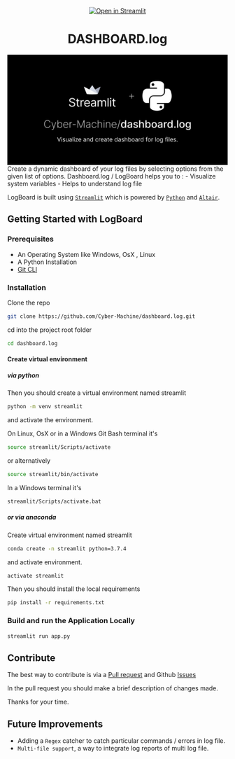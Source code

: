 <center> 

[![Open in Streamlit](https://static.streamlit.io/badges/streamlit_badge_black_white.svg)](https://cyber-machine-dashboard-log-app-376gki.streamlitapp.com/)

 </center>

#  <center>     DASHBOARD.log   </center>
<picture>
  <source media="(prefers-color-scheme: light)" srcset="./res/dashboard-log-light.png">
  <source media="(prefers-color-scheme: dark)" srcset="./res/dashboard.log.png">
  <img alt="Hello!" align="center" src = "./res/dashboard.log.png">
</picture>
Create a dynamic dashboard of your log files by selecting options from the given list of options.
Dashboard.log / LogBoard helps you to :
- Visualize system variables 
- Helps to understand log file

LogBoard is built using [`Streamlit`](https://streamlit.io/) which is powered by [`Python`](https://www.python.org/) and [`Altair`](https://altair-viz.github.io/index.html).

## Getting Started with LogBoard
### Prerequisites 
- An Operating System like Windows, OsX , Linux
- A Python Installation 
- [Git CLI](https://git-scm.com/downloads)

### Installation

Clone the repo

```bash
git clone https://github.com/Cyber-Machine/dashboard.log.git
```

cd into the project root folder

```bash
cd dashboard.log
```

#### Create virtual environment

##### via python

Then you should create a virtual environment named streamlit

```bash
python -m venv streamlit
```

and activate the environment.

On Linux, OsX or in a Windows Git Bash terminal it's

```bash
source streamlit/Scripts/activate
```

or alternatively

```bash
source streamlit/bin/activate
```

In a Windows terminal it's

```bash
streamlit/Scripts/activate.bat
```

##### or via anaconda

Create virtual environment named streamlit

```bash
conda create -n streamlit python=3.7.4
```

and activate environment.

```bash
activate streamlit
```

Then you should install the local requirements

```bash
pip install -r requirements.txt
```


### Build and run the Application Locally

```bash
streamlit run app.py
```



## Contribute

The best way to contribute is via a [Pull request](https://github.com/Cyber-Machine/dashboard.log/pulls) and Github [Issues](https://github.com/Cyber-Machine/dashboard.log/issues)

In the pull request you should make a brief description of changes made.
 
Thanks for your time.

## Future Improvements 

- Adding a `Regex` catcher to catch particular commands / errors in log file.
- `Multi-file support`, a way to integrate log reports of multi log file.
